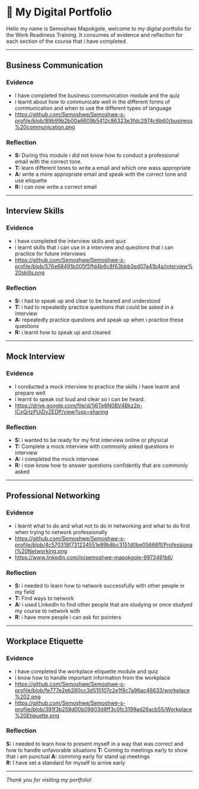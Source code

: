 # 👤 My Digital Portfolio

Hello my name is Semoshwe Mapokgole, welcome to my digital portfolio for the Work Readiness Training. It consumes of evidence and reflection for each section of the course that i have completed. 

---

##  Business Communication
### Evidence

- I have completed the business communication module and the quiz
- i learnt about how to communicate well in the different forms of communication and when to use the different types of language
- https://github.com/Semoshwe/Semoshwe-s-profile/blob/89b99b2b00a6609b5412c86323e3fdc2974c6b60/business%20communication.png 

### Reflection
- **S:** During this module i did not know how to conduct a professional email with the correct tone.
- **T:** learn different tones to write a email and which one wass appropriate  
- **A:** write a more appropriate email and speak with the correct tone and use etiquette
- **R:** i can now write a correct email

---

## Interview Skills
### Evidence
- i have completed the interview skills and quiz
- i learnt skills that i can use in a interview and questions that i can practice for future interviews
- https://github.com/Semoshwe/Semoshwe-s-profile/blob/576e68491b005f5ffd4b6c8f63bbb3ed07a41b4a/interview%20skills.png
  
### Reflection
- **S:** i had to speak up and clear to be heared and understood 
- **T:** i had to repeatedly practice questions that could be asked in a interview 
- **A:**  repeatedly practice questions and speak up when i practice these questions 
- **R:** i learnt how to speak up and cleared
---

## Mock Interview 
### Evidence
- I conducted a mock interview to practice the skills i have learnt and prepare well 
- i learnt to speak out loud and clear so i can be heard.
- https://drive.google.com/file/d/1j6Te6N0BV4Bkz2p-ICxQrlzPUiDyZEDP/view?usp=sharing 

### Reflection
- **S:** i wanted to be ready for my first interview online or physical 
- **T:** Complete a mock interview with commonly asked questions in interview 
- **A:** i completed the mock interview
- **R:** i now know how to answer questions confidently that are commonly asked
---

## Professional Networking
### Evidence
- i learnt what to do and what not to do in networking and what to do first when trying to network professionally
- https://github.com/Semoshwe/Semoshwe-s-profile/blob/4c570318f731234551e89b8bc3151d0be05666ff/Professional%20Networking.png
- https://www.linkedin.com/in/semoshwe-mapokgole-9973491b6/

### Reflection
- **S:** i needed to learn how to network successfully with other people in my field  
- **T:** Find ways to network
- **A:** i used LinkedIn to find other people that are studying or once studyed my course to network with  
- **R:** i have more people i can ask for pointers 
---

## Workplace Etiquette
### Evidence
- i have completed the workplace etiquette module and quiz
- i know how to handle important information from the workplace
- https://github.com/Semoshwe/Semoshwe-s-profile/blob/fe777e2eb280cc3d515107c2e1f8c7a96ac46633/workplace%202.png
- https://github.com/Semoshwe/Semoshwe-s-profile/blob/391f3b259d00b09803d8ff3c0fc3199ad26acb55/Workplace%20Etiquette.png
  

### Reflection
**S:** i needed to learn how to present myself in a way that was correct and how to handle unfavorable situations 
**T:** Coming to meetings early to show that i am punctual 
**A:** comming early for stand up meetings  
**R:** I have set a standard for myself to arrive early  

---


_Thank you for visiting my portfolio!_
